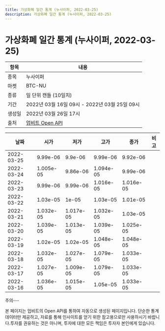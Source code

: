 ```yaml
---
title: 가상화폐 일간 통계 (누사이퍼, 2022-03-25)
description: 가상화폐 일간 통계 (누사이퍼, 2022-03-25)
---
```


가상화폐 일간 통계 (누사이퍼, 2022-03-25)
===

|항목|내용|
|--|--|
|종목|누사이퍼|
|마켓|BTC-NU|
|종류|일 단위 캔들 (10일치)|
|기간|2022년 03월 16일 09시 - 2022년 03월 25일 09시|
|생성일|2022년 03월 26일 17시|
|출처|[업비트 Open API](https://docs.upbit.com)|


|날짜|시가|저가|고가|종가|비고|
|--|--|--|--|--|--|
|2022-03-25|9.99e-06|9.9e-06|9.99e-06|9.92e-06|    |
|2022-03-24|1.005e-05|9.86e-06|1.094e-05|9.99e-06|    |
|2022-03-23|9.99e-06|9.99e-06|1.016e-05|1.016e-05|    |
|2022-03-22|1.03e-05|1e-05|1.03e-05|1.01e-05|    |
|2022-03-21|1.032e-05|1.017e-05|1.032e-05|1.03e-05|    |
|2022-03-20|1.039e-05|1.013e-05|1.039e-05|1.025e-05|    |
|2022-03-19|1.02e-05|1.02e-05|1.048e-05|1.048e-05|    |
|2022-03-18|1.032e-05|1.027e-05|1.079e-05|1.033e-05|    |
|2022-03-17|1.027e-05|1.009e-05|1.079e-05|1.033e-05|    |
|2022-03-16|1.036e-05|1.015e-05|1.05e-05|1.033e-05|    |


주의---

본 페이지는 업비트의 Open API를 통하여 자동으로 생성된 페이지입니다. 단순한 통계 데이터만 제공하고, 자료를 통해 인사이트를 얻기 위한 참고용으로만 사용하시기 바랍니다.투자를 권유하는 것은 아니며, 투자에 대한 모든 책임은 투자자 본인에게 있습니다.